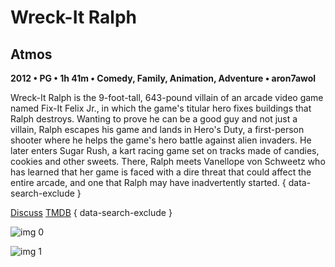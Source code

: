 # Wreck-It Ralph

## Atmos

**2012 • PG • 1h 41m • Comedy, Family, Animation, Adventure • aron7awol**

Wreck-It Ralph is the 9-foot-tall, 643-pound villain of an arcade video game named Fix-It Felix Jr., in which the game's titular hero fixes buildings that Ralph destroys. Wanting to prove he can be a good guy and not just a villain, Ralph escapes his game and lands in Hero's Duty, a first-person shooter where he helps the game's hero battle against alien invaders. He later enters Sugar Rush, a kart racing game set on tracks made of candies, cookies and other sweets. There, Ralph meets Vanellope von Schweetz who has learned that her game is faced with a dire threat that could affect the entire arcade, and one that Ralph may have inadvertently started.
{ data-search-exclude }

[Discuss](https://www.avsforum.com/threads/bass-eq-for-filtered-movies.2995212/post-57076664)  [TMDB](https://www.themoviedb.org/movie/82690)
{ data-search-exclude }

![img 0](https://i.imgur.com/l2NAO8v.jpg)

![img 1](https://i.imgur.com/dN9de0h.jpg)

